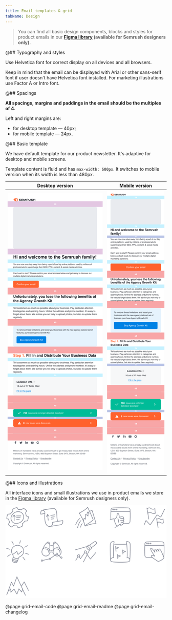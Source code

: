 ```yaml
---
title: Email templates & grid
tabName: Design
---
```


> You can find all basic design components, blocks and styles for product emails in our **[Figma library](https://www.figma.com/file/uBxKSTlXSEDiKvFp6txzrr/NEW-%E2%80%A2-Product-emails?node-id=1%3A164) (available for Semrush designers only).**

@## Typography and styles

Use Helvetica font for correct display on all devices and all browsers.

Keep in mind that the email can be displayed with Arial or other sans-serif font if user doesn't have Helvetica font installed. For marketing illustrations use Factor A or Intro font.

@## Spacings

**All spacings, margins and paddings in the email should be the multiples of 4.**

Left and right margins are:

- for desktop template — 40px;
- for mobile template — 24px.

@## Basic template

We have default template for our product newsletter. It's adaptive for desktop and mobile screens.

Template content is fluid and has `max-width: 600px`. It switches to mobile version when its width is less than 480px.

| Desktop version                          | Mobile version                         |
| ---------------------------------------- | -------------------------------------- |
| ![desktop mail](static/desktop-mail.png) | ![mobile mail](static/mobile-mail.png) |

@## Icons and illustrations

All interface icons and small illustrations we use in product emails we store in the [Figma library](https://www.figma.com/file/uBxKSTlXSEDiKvFp6txzrr/NEW-%E2%80%A2-Product-emails?node-id=456%3A8265) (available for Semrush designers only).

![icons](static/icons.png)

@page grid-email-code
@page grid-email-readme
@page grid-email-changelog
